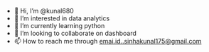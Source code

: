 - 👋 Hi, I’m @kunal680
- 👀 I’m interested in data analytics
- 🌱 I’m currently learning python
- 💞️ I’m looking to collaborate on dashboard
- 📫 How to reach me through emai.id..sinhakunal175@gmail.com

<!---
kunal680/kunal680 is a ✨ special ✨ repository because its `README.md` (this file) appears on your GitHub profile.
You can click the Preview link to take a look at your changes.
--->
